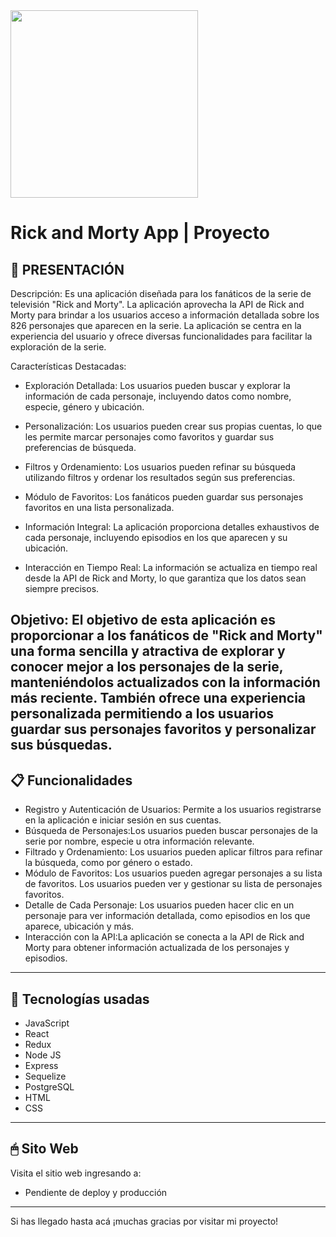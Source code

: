 <img src="https://pymstatic.com/121273/conversions/frases-rick-morty-wide_webp.webp" width="300">


# **Rick and Morty App** | Proyecto

## **📌 PRESENTACIÓN**

Descripción:
Es una aplicación diseñada para los fanáticos de la serie de televisión "Rick and Morty". La aplicación aprovecha la API de Rick and Morty para brindar a los usuarios acceso a información detallada sobre los 826 personajes que aparecen en la serie. La aplicación se centra en la experiencia del usuario y ofrece diversas funcionalidades para facilitar la exploración de la serie.

Características Destacadas:

- Exploración Detallada: Los usuarios pueden buscar y explorar la información de cada personaje, incluyendo datos como nombre, especie, género y ubicación.

- Personalización: Los usuarios pueden crear sus propias cuentas, lo que les permite marcar personajes como favoritos y guardar sus preferencias de búsqueda.

- Filtros y Ordenamiento: Los usuarios pueden refinar su búsqueda utilizando filtros y ordenar los resultados según sus preferencias.

- Módulo de Favoritos: Los fanáticos pueden guardar sus personajes favoritos en una lista personalizada.

- Información Integral: La aplicación proporciona detalles exhaustivos de cada personaje, incluyendo episodios en los que aparecen y su ubicación.

- Interacción en Tiempo Real: La información se actualiza en tiempo real desde la API de Rick and Morty, lo que garantiza que los datos sean siempre precisos.

Objetivo:
El objetivo de esta aplicación es proporcionar a los fanáticos de "Rick and Morty" una forma sencilla y atractiva de explorar y conocer mejor a los personajes de la serie, manteniéndolos actualizados con la información más reciente. También ofrece una experiencia personalizada permitiendo a los usuarios guardar sus personajes favoritos y personalizar sus búsquedas.
---

## **📋 Funcionalidades**

- Registro y Autenticación de Usuarios: Permite a los usuarios registrarse en la aplicación e iniciar sesión en sus cuentas.
- Búsqueda de Personajes:Los usuarios pueden buscar personajes de la serie por nombre, especie u otra información relevante.
- Filtrado y Ordenamiento: Los usuarios pueden aplicar filtros para refinar la búsqueda, como por género o estado.
- Módulo de Favoritos: Los usuarios pueden agregar personajes a su lista de favoritos. Los usuarios pueden ver y gestionar su lista de personajes favoritos.
- Detalle de Cada Personaje: Los usuarios pueden hacer clic en un personaje para ver información detallada, como episodios en los que aparece, ubicación y más.
- Interacción con la API:La aplicación se conecta a la API de Rick and Morty para obtener información actualizada de los personajes y episodios.

---

## **📖 Tecnologías usadas**

- JavaScript
- React
- Redux
- Node JS
- Express
- Sequelize
- PostgreSQL
- HTML
- CSS
---

## **🖱 Sito Web**
Visita el sitio web ingresando a:
- Pendiente de deploy y producción

---

Si has llegado hasta acá ¡muchas gracias por visitar mi proyecto!